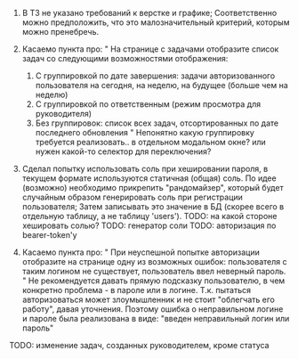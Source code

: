 1. В ТЗ не указано требований к верстке и графике; Соответственно можно предположить, что это малозначительный критерий, которым можно пренебречь.

2. Касаемо пункта про:
"
На странице с задачами отобразите список задач со следующими возможностями отображения:

    1) С группировкой по дате завершения: задачи авторизованного пользователя на сегодня, на неделю, на будущее (больше чем на неделю)
    2) С группировкой по ответственным (режим просмотра для руководителя)
    3) Без группировок: список всех задач, отсортированных по дате последнего обновления
"
Непонятно какую группировку требуется реализовать.. в отдельном модальном окне? или нужен какой-то селектор для переключения?

3. Сделал попытку использовать соль при хешировании пароля, в текущем формате используются статичная (общая) соль.
По идее (возможно) необходимо прикрепить "рандомайзер", который будет случайным образом генерировать соль при регистрации пользователя;
Затем записывать это значение в БД (скорее всего в отдельную таблицу, а не таблицу 'users').
TODO: на какой стороне хешировать солью?
TODO: генератор соли
TODO: авторизация по bearer-token'у

4. Касаемо пункта про:
"
При неуспешной попытке авторизации отобразите на странице одну из возможных ошибок: 
пользователя с таким логином не существует, пользователь ввел неверный пароль.
"
Не рекомендуется давать прямую подсказку пользователю, в чем конкретно проблема - в пароле или в логине.
Т.к. пытаться авторизоваться может злоумышленник и не стоит "облегчать его работу", давая уточнения.
Поэтому ошибка о неправильном логине и пароле была реализована в виде: "введен неправильный логин или пароль"

TODO: изменение задач, созданных руководителем, кроме статуса